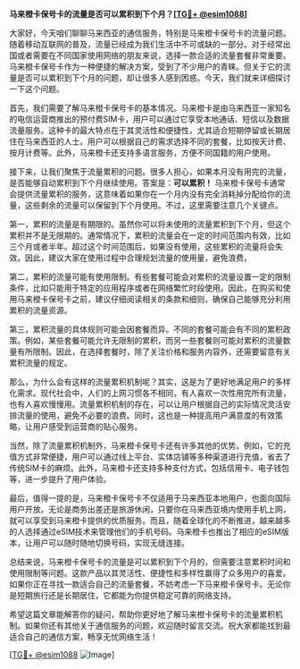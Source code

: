 **马来橙卡保号卡的流量是否可以累积到下个月？[[TG💪+ @esim1088](https://t.me/s/esim1088)]**

大家好，今天咱们聊聊马来西亚的通信服务，特别是马来橙卡保号卡的流量问题。随着移动互联网的普及，流量已经成为我们生活中不可或缺的一部分。对于经常出国或者需要在不同国家使用网络的朋友来说，选择一款合适的流量套餐非常重要。马来橙卡保号卡作为一种便捷的解决方案，受到了不少用户的青睐。但关于它的流量是否可以累积到下个月的问题，却让很多人感到困惑。今天，我们就来详细探讨一下这个问题。

首先，我们需要了解马来橙卡保号卡的基本情况。马来橙卡是由马来西亚一家知名的电信运营商推出的预付费SIM卡，用户可以通过它享受本地通话、短信以及数据流量服务。这种卡的最大特点在于其灵活性和便捷性，尤其适合短期停留或长期居住在马来西亚的人士。用户可以根据自己的需求选择不同的套餐，比如按天计费、按月计费等。此外，马来橙卡还支持多语言服务，方便不同国籍的用户使用。

接下来，让我们聚焦于流量累积的问题。很多人担心，如果本月没有用完的流量，是否能够自动累积到下个月继续使用。答案是：**可以累积！** 马来橙卡保号卡通常会提供流量累积的服务，这意味着如果你在一个月内没有完全消耗掉分配给你的流量，这些剩余的流量可以保留到下个月使用。不过，这里需要注意几个关键点。

第一，累积的流量是有期限的。虽然你可以将未使用的流量累积到下个月，但这个累积并不是无限期的。通常情况下，累积的流量会在一定的时间范围内有效，比如三个月或者半年。超过这个时间范围后，如果没有使用，这些累积的流量将会失效。因此，建议大家在使用过程中合理规划流量的使用量，避免浪费。

第二，累积的流量可能有使用限制。有些套餐可能会对累积的流量设置一定的限制条件，比如只能用于特定的应用程序或者在网络繁忙时段使用。因此，在购买和使用马来橙卡保号卡之前，建议仔细阅读相关的条款和细则，确保自己能够充分利用累积的流量资源。

第三，累积流量的具体规则可能会因套餐而异。不同的套餐可能会有不同的累积政策。例如，某些套餐可能允许无限制的累积，而另一些套餐则可能对累积的流量数量有所限制。因此，在选择套餐时，除了关注价格和服务内容外，还需要留意有关累积流量的规定。

那么，为什么会有这样的流量累积机制呢？其实，这是为了更好地满足用户的多样化需求。现代社会中，人们的上网习惯各不相同，有人喜欢一次性用完所有流量，也有人喜欢慢慢用。流量累积机制的存在，可以让用户根据自己的实际情况灵活安排流量的使用，避免不必要的浪费。同时，这也是一种提高用户满意度的有效策略，让用户感受到运营商的贴心服务。

当然，除了流量累积机制外，马来橙卡保号卡还有许多其他的优势。例如，它的充值方式非常便捷，用户可以通过线上平台、实体店铺等多种渠道进行充值，省去了传统SIM卡的麻烦。此外，马来橙卡还支持多种支付方式，包括信用卡、电子钱包等，进一步提升了用户体验。

最后，值得一提的是，马来橙卡保号卡不仅适用于马来西亚本地用户，也面向国际用户开放。无论是商务出差还是旅游休闲，只要你在马来西亚境内使用手机上网，就可以享受到马来橙卡提供的优质服务。而且，随着全球化的不断推进，越来越多的人选择通过eSIM技术来管理他们的手机号码。马来橙卡也推出了相应的eSIM版本，让用户可以随时随地切换号码，实现无缝连接。

总结来说，马来橙卡保号卡的流量是可以累积到下个月的，但需要注意累积时间和使用限制等问题。这款产品以其灵活性、便捷性和多样性赢得了众多用户的喜爱。如果你正在寻找一款适合自己的流量套餐，不妨考虑一下马来橙卡保号卡。无论你是短期旅行还是长期居住，它都能为你提供稳定可靠的网络支持。

希望这篇文章能解答你的疑问，帮助你更好地了解马来橙卡保号卡的流量累积机制。如果你还有其他关于通信服务的问题，欢迎随时留言交流。祝大家都能找到最适合自己的通信方案，畅享无忧网络生活！

[[TG💪+ @esim1088](https://t.me/s/esim1088) ![Image](https://i.postimg.cc/4NQfJmqS/Snipaste-2025-05-13-00-14-12.png)]
